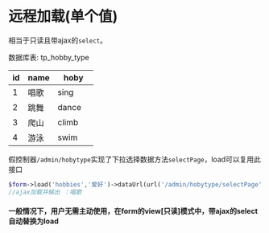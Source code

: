 # 远程加载(单个值)

相当于只读且带ajax的`select`。

数据库表: tp_hobby_type 

| id |name| hoby |
| ---- | ---- | ---- |
| 1  |  唱歌 | sing　 |
| 2  |  跳舞 | dance　 |
| 3  |  爬山 | climb　 |
| 4  |  游泳 | swim　 |

假控制器`/admin/hobytype`实现了下拉选择数据方法`selectPage`，load可以复用此接口

```php
$form->load('hobbies','爱好')->dataUrl(url('/admin/hobytype/selectPage'), 'name')->value(1);
//ajax加载并输出 ：唱歌
```

#### 一般情况下，用户无需主动使用，在form的view[只读]模式中，带ajax的select自动替换为load